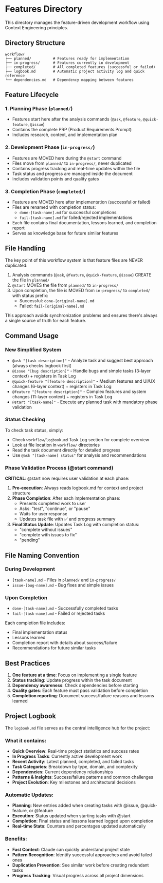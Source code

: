 # Features Directory

This directory manages the feature-driven development workflow using Context Engineering principles.

## Directory Structure

```
workflow/
├── planned/          # Features ready for implementation
├── in-progress/      # Features currently in development
├── completed/        # All completed features (successful or failed)
├── logbook.md        # Automatic project activity log and quick reference
└── dependencies.md   # Dependency mapping between features
```

## Feature Lifecycle

### 1. Planning Phase (`planned/`)
- Features start here after the analysis commands (`@ask`, `@feature`, `@quick-feature`, `@issue`)
- Contains the complete PRP (Product Requirements Prompt)
- Includes research, context, and implementation plan

### 2. Development Phase (`in-progress/`)
- Features are MOVED here during the `@start` command
- Files move from `planned/` to `in-progress/`, never duplicated
- Contains progress tracking and real-time updates within the file
- Task status and progress are managed inside the document
- Includes validation points and quality gates

### 3. Completion Phase (`completed/`)
- Features are MOVED here after implementation (successful or failed)
- Files are renamed with completion status:
  - `done-[task-name].md` for successful completions
  - `fail-[task-name].md` for failed/rejected implementations
- Each file contains final documentation, lessons learned, and completion report
- Serves as knowledge base for future similar features

## File Handling

The key point of this workflow system is that feature files are NEVER duplicated:

1. Analysis commands (`@ask`, `@feature`, `@quick-feature`, `@issue`) CREATE the file in `planned/`
2. `@start` MOVES the file from `planned/` to `in-progress/`
3. Upon completion, the file is MOVED from `in-progress/` to `completed/` with status prefix:
   - Successful: `done-[original-name].md`
   - Failed: `fail-[original-name].md`

This approach avoids synchronization problems and ensures there's always a single source of truth for each feature.

## Command Usage

### New Simplified System
- `@ask "[task description]"` - Analyze task and suggest best approach (always checks logbook first)
- `@issue "[bug description]"` - Handle bugs and simple tasks (3-layer context) + registers in Task Log
- `@quick-feature "[feature description]"` - Medium features and UI/UX changes (6-layer context) + registers in Task Log
- `@feature "[feature description]"` - Complex features and system changes (11-layer context) + registers in Task Log
- `@start "[task-name]"` - Execute any planned task with mandatory phase validation

### Status Checking
To check task status, simply:
- Check `workflow/logbook.md` Task Log section for complete overview
- Look at file location in `workflow/` directories
- Read the task document directly for detailed progress
- Use `@ask "[task-name] status"` for analysis and recommendations

### Phase Validation Process (@start command)

**CRITICAL**: @start now requires user validation at each phase:

1. **Pre-execution**: Always reads logbook.md for context and project structure
2. **Phase Completion**: After each implementation phase:
   - Presents completed work to user
   - Asks: "test", "continue", or "pause" 
   - Waits for user response
   - Updates task file with ✅ and progress summary
3. **Final Status Update**: Updates Task Log with completion status:
   - "complete without issues"
   - "complete with issues to fix" 
   - "pending"

## File Naming Convention

### During Development
- `[task-name].md` - Files in `planned/` and `in-progress/`
- `issue-[bug-name].md` - Bug fixes and simple issues

### Upon Completion
- `done-[task-name].md` - Successfully completed tasks
- `fail-[task-name].md` - Failed or rejected tasks

Each completion file includes:
- Final implementation status
- Lessons learned
- Completion report with details about success/failure
- Recommendations for future similar tasks

## Best Practices

1. **One feature at a time**: Focus on implementing a single feature
2. **Status tracking**: Update progress within the task document
3. **Dependency awareness**: Check dependencies before starting
4. **Quality gates**: Each feature must pass validation before completion
5. **Completion reporting**: Document success/failure reasons and lessons learned

## Project Logbook

The `logbook.md` file serves as the central intelligence hub for the project:

### What it contains:
- **Quick Overview**: Real-time project statistics and success rates
- **In Progress Tasks**: Currently active development work
- **Recent Activity**: Latest planned, completed, and failed tasks
- **Task Categories**: Breakdown by type, domain, and complexity
- **Dependencies**: Current dependency relationships
- **Patterns & Insights**: Success/failure patterns and common challenges
- **Project Evolution**: Key milestones and architectural decisions

### Automatic Updates:
- **Planning**: New entries added when creating tasks with @issue, @quick-feature, or @feature
- **Execution**: Status updated when starting tasks with @start
- **Completion**: Final status and lessons learned logged upon completion
- **Real-time Stats**: Counters and percentages updated automatically

### Benefits:
- **Fast Context**: Claude can quickly understand project state
- **Pattern Recognition**: Identify successful approaches and avoid failed ones
- **Duplication Prevention**: See similar work before creating redundant tasks
- **Progress Tracking**: Visual progress across all project dimensions 